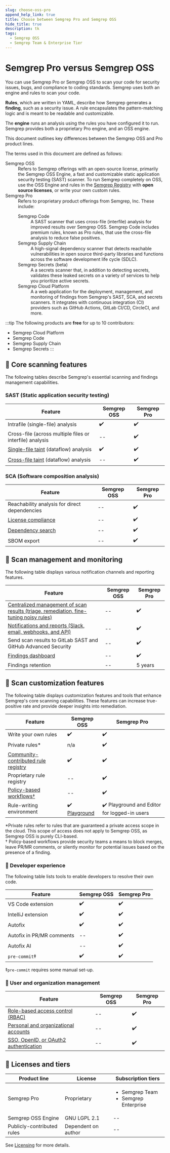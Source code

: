 ```yaml
---
slug: choose-oss-pro
append_help_link: true
title: Choose between Semgrep Pro and Semgrep OSS
hide_title: true
description: tk
tags:
  - Semgrep OSS
  - Semgrep Team & Enterprise Tier
---
```


# Semgrep Pro versus Semgrep OSS

You can use Semgrep Pro or Semgrep OSS to scan your code for security issues, bugs, and compliance to coding standards. Semgrep uses both an engine and rules to scan your code.

**Rules**, which are written in YAML, describe how Semgrep generates a **finding**, such as a security issue. A rule encapsulates the pattern-matching logic and is meant to be readable and customizable.

The **engine** runs an analysis using the rules you have configured it to run. Semgrep provides both a proprietary Pro engine, and an OSS engine. 

This document outlines key differences between the Semgrep OSS and Pro product lines.

The terms used in this document are defined as follows:

<dl>
<dt>Semgrep OSS</dt>
<dd>Refers to Semgrep offerings with an open-source license, primarily the Semgrep OSS Engine, a fast and customizable static application security testing (SAST) scanner. To run Semgrep completely on OSS, use the OSS Engine and rules in the <a href="https://semgrep.dev/r/"><i class="fas fa-external-link fa-xs"></i> Semgrep Registry</a> with <strong>open source licenses</strong>, or write your own custom rules.</dd>
<dt>Semgrep Pro</dt>
<dd>Refers to proprietary product offerings from Semgrep, Inc. These include:<dl>
<dt>Semgrep Code</dt><dd>A SAST scanner that uses cross-file (interfile) analysis for improved results over Semgrep OSS. Semgrep Code includes premium rules, known as Pro rules, that use the cross-file analysis to reduce false positives.</dd>
<dt>Semgrep Supply Chain</dt><dd>A high-signal dependency scanner that detects reachable vulnerabilities in open source third-party libraries and functions across the software development life cycle (SDLC).</dd>
<dt>Semgrep Secrets (beta)</dt><dd>A a secrets scanner that, in addition to detecting secrets, validates these leaked secrets on a variety of services to help you prioritize active secrets.</dd>
<dt>Semgrep Cloud Platform</dt><dd>A a web application for the deployment, management, and monitoring of findings from Semgrep's SAST, SCA, and secrets scanners. It integrates with continuous integration (CI) providers such as GitHub Actions, GitLab CI/CD, CircleCI, and more.</dd>
</dl>
</dd>
</dl>

:::tip
The following products are **free** for up to 10 contributors:
* Semgrep Cloud Platform
* Semgrep Code
* Semgrep Supply Chain
* Semgrep Secrets
:::

## 🔎 Core scanning features

The following tables describe Semgrep's essential scanning and findings management capabilities.

### SAST (Static application security testing)

| Feature                                                                               | Semgrep OSS | Semgrep Pro |
| ------------------------------------------------------------------------------------- | ----------- | ---------------------- |
| Intrafile (single-file) analysis                                                      | ✔️          | ✔️                     |
| Cross-file (across multiple files or interfile) analysis                              | --          | ✔️                     |
| [Single-file taint](/writing-rules/data-flow/data-flow-overview/) (dataflow) analysis | ✔️          | ✔️                     |
| [Cross-file taint](/semgrep-code/semgrep-pro-engine-intro/) (dataflow) analysis       | --          | ✔️                     |

### SCA (Software composition analysis)

| Feature                                                         | Semgrep OSS | Semgrep Pro |
| --------------------------------------------------------------- | ----------- | ------------------------------ |
| Reachability analysis for direct dependencies                   | --          | ✔️                             |
| [License compliance](/semgrep-supply-chain/license-compliance/) | --          | ✔️                             |
| [Dependency search](/semgrep-supply-chain/dependency-search)    | --          | ✔️                             |
| SBOM export                                                     | --          | ✔️                             |

## 💬 Scan management and monitoring

The following table displays various notification channels and reporting features.

| Feature                                                                                                         | Semgrep OSS | Semgrep Pro |
| --------------------------------------------------------------------------------------------------------------- | ----------- | ----------------- |
| [Centralized management of scan results (triage, remediation, fine-tuning noisy rules)](/semgrep-code/policies) | --          | ✔️                |
| [Notifications and reports (Slack, email, webhooks, and API)](/semgrep-cloud-platform/notifications/)           | --          | ✔️                |
| Send scan results to GitLab SAST and GitHub Advanced Security                                                   | --          | ✔️                |
| [Findings dashboard](/semgrep-cloud-platform/dashboard/)                                                        | --          | ✔️                |
| Findings retention                                                                                              | --          | 5 years           |

## 🧰 Scan customization features

The following table displays customization features and tools that enhance Semgrep's core scanning capabilities. These features can increase true-positive rate and provide deeper insights into remediation.

| Feature                                                      | Semgrep OSS                                     | Semgrep Pro                            |
| ------------------------------------------------------------ | ----------------------------------------------- | -------------------------------------------- |
| Write your own rules                                         | ✔️                                              | ✔️                                           |
| Private rules\*                                              | n/a                                             | ✔️                                           |
| [Community-contributed rule registry](https://semgrep.dev/r) | ✔️                                              | ✔️                                           |
| Proprietary rule registry                                    | --                                              | ✔️                                           |
| [Policy-based workflows†](/semgrep-code/policies/)           | --                                              | ✔️                                           |
| Rule-writing environment                                     | ✔️ [Playground](https://semgrep.dev/playground) | ✔️ Playground and Editor for logged-in users |

\*Private rules refer to rules that are guaranteed a private access scope in the cloud. This scope of access does not apply to Semgrep OSS, as Semgrep OSS is purely CLI-based.<br />
† Policy-based workflows provide security teams a means to block merges, leave PR/MR comments, or silently monitor for potential issues based on the presence of a finding.

### 🤖 Developer experience

The following table lists tools to enable developers to resolve their own code.

| Feature                   | Semgrep OSS | Semgrep Pro |
| ------------------------- | ----------- | ----------------- |
| VS Code extension         | ✔️          | ✔️                |
| IntelliJ extension        | ✔️          | ✔️                |
| Autofix                   | ✔️          | ✔️                |
| Autofix in PR/MR comments | --          | ✔️                |
| Autofix AI                | --          | ✔️                |
| `pre-commit`‡             | ✔️          | ✔️                |

‡`pre-commit` requires some manual set-up.

### 🏢 User and organization management

| Feature                                                                                                       | Semgrep OSS | Semgrep Pro |
| ------------------------------------------------------------------------------------------------------------- | ----------- | ----------------- |
| [Role-based access control (RBAC)](/semgrep-cloud-platform/user-management/#controlling-access-through-roles) | --          | ✔️                |
| [Personal and organizational accounts](/semgrep-cloud-platform/user-management/)                              | --          | ✔️                |
| [SSO, OpenID, or OAuth2 authentication](/semgrep-cloud-platform/sso/)                                         | --          | ✔️                |

## 🧾 Licenses and tiers

<table>
    <thead>
        <tr>
            <th>Product line</th>
            <th>License</th>
            <th>Subscription tiers</th>
        </tr>
    </thead>
    <tbody>
        <tr>
            <td>Semgrep Pro</td>
            <td>Proprietary</td>
            <td><ul><li>Semgrep Team</li>
            <li>Semgrep Enterprise</li></ul></td>
        </tr>
        <tr>
            <td>Semgrep OSS Engine</td>
            <td>GNU LGPL 2.1</td>
            <td>--</td>
        </tr>
        <tr>
            <td>Publicly-contributed rules</td>
            <td>Dependent on author</td>
            <td>--</td>
        </tr>
    </tbody>
</table>

See [<i class="fa-regular fa-file-lines"></i> Licensing](/licensing/#semgrep-registry-license) for more details.

<!-- don't have a good place to put this for now.

## Differences between Semgrep Code and Semgrep Supply Chain

The following table displays differences between Semgrep Code and Semgrep Supply Chain.

<table>
  <thead>
    <tr>
      <th>Feature</th>
      <th>Semgrep Code</th>
      <th>Semgrep Supply Chain</th>
    </tr>
  </thead>
  <tbody>
    <tr>
      <td>Type of tool</td>
      <td>Static application security testing (SAST)</td>
      <td>Software composition analysis (SCA)</td>
    </tr>
    <tr>
      <td>Scan target</td>
      <td>First-party code (your codebase or repository)</td>
      <td>Open source dependencies</td>
    </tr>
    <tr>
      <td>Triage workflow</td>
      <td>
        Findings can be categorized as:
        <ul>
          <li>Ignored (to triage false positives)</li>
          <li>Closed (resolved) by refactoring code</li>
          <li>Removed</li>
        </ul>
      </td>
      <td>
        Findings can be categorized as:
        <ul>
          <li>New</li>
          <li>In progress</li>
          <li>Fixed</li>
          <li>Ignored</li>
        </ul>
      </td>
    </tr>
    <tr>
      <td>Remediation workflow</td>
      <td>Code refactoring</td>
      <td>Upgrading or removing the dependency, code refactoring</td>
    </tr>
    <tr>
      <td>Notification channels</td>
      <td>Slack, Email, Webhooks</td>
      <td>Slack</td>
    </tr>
  </tbody>
</table> -->

